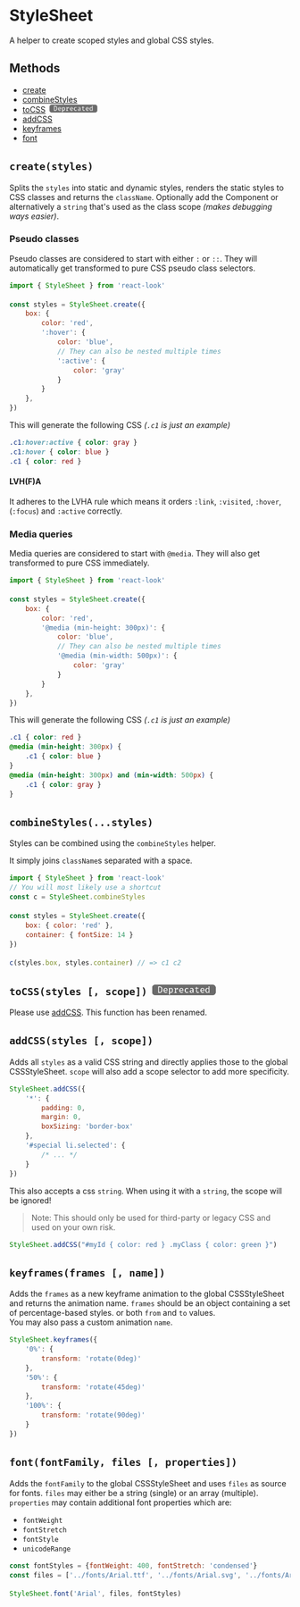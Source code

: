# StyleSheet
A helper to create scoped styles and global CSS styles.
## Methods
- [create](#createstyles)
- [combineStyles](#combinestylesstyles)
- [toCSS](#tocssstyles--scope) <img src="../../res/deprecated-badge.png" height=15>
- [addCSS](#addcssstyles--scope)
- [keyframes](#keyframesframes--name)
- [font](#fontfontfamily-files--properties)


## `create(styles)`
Splits the `styles` into static and dynamic styles, renders the static styles to CSS classes and returns the `className`. Optionally add the Component or alternatively a `string` that's used as the class scope *(makes debugging ways easier)*.

### Pseudo classes
Pseudo classes are considered to start with either `:` or `::`. They will automatically get transformed to pure CSS pseudo class selectors.
```javascript
import { StyleSheet } from 'react-look'

const styles = StyleSheet.create({
	box: {
		color: 'red',
		':hover': {
			color: 'blue',
			// They can also be nested multiple times
			':active': {
				color: 'gray'
			}
		}
	},
})
```
This will generate the following CSS *(`.c1` is just an example)*
```CSS
.c1:hover:active { color: gray }
.c1:hover { color: blue }
.c1 { color: red }
```
#### LVH(F)A
It adheres to the LVHA rule which means it orders `:link`, `:visited`, `:hover`, (`:focus`) and `:active` correctly.

### Media queries
Media queries are considered to start with `@media`. They will also get transformed to pure CSS immediately.

```javascript
import { StyleSheet } from 'react-look'

const styles = StyleSheet.create({
	box: {
		color: 'red',
		'@media (min-height: 300px)': {
			color: 'blue',
			// They can also be nested multiple times
			'@media (min-width: 500px)': {
				color: 'gray'
			}
		}
	},
})
```
This will generate the following CSS *(`.c1` is just an example)*
```CSS
.c1 { color: red }
@media (min-height: 300px) {
	.c1 { color: blue }
}
@media (min-height: 300px) and (min-width: 500px) {
	.c1 { color: gray }
}
```

## `combineStyles(...styles)`
Styles can be combined using the `combineStyles` helper.

It simply joins `className`s separated with a space.
```javascript
import { StyleSheet } from 'react-look'
// You will most likely use a shortcut
const c = StyleSheet.combineStyles

const styles = StyleSheet.create({
	box: { color: 'red' },
	container: { fontSize: 14 }
})

c(styles.box, styles.container) // => c1 c2
```
## `toCSS(styles [, scope])` <img src="../../res/deprecated-badge.png" height=20>
Please use [addCSS](#addcssstyles--scope). This function has been renamed.
## `addCSS(styles [, scope])`
Adds all `styles` as a valid CSS string and directly applies those to the global CSSStyleSheet. `scope` will also add a scope selector to add more specificity.

```javascript
StyleSheet.addCSS({
	'*': {
		padding: 0,
		margin: 0,
		boxSizing: 'border-box'
	},
	'#special li.selected': {
		/* ... */
	}
})
```

This also accepts a css `string`. When using it with a `string`, the scope will be ignored!
> Note: This should only be used for third-party or legacy CSS and used on your own risk.

```javascript
StyleSheet.addCSS("#myId { color: red } .myClass { color: green }")
```
## `keyframes(frames [, name])`
Adds the `frames` as a new keyframe animation to the global CSSStyleSheet and returns the animation name.
`frames` should be an object containing a set of percentage-based styles. or both `from` and `to` values.<br> You may also pass a custom animation `name`.

```javascript
StyleSheet.keyframes({
	'0%': {
		transform: 'rotate(0deg)'
	},
	'50%': {
		transform: 'rotate(45deg)'
	},
	'100%': {
		transform: 'rotate(90deg)'
	}
})
```

## `font(fontFamily, files [, properties])`
Adds the `fontFamily` to the global CSSStyleSheet and uses `files` as source for fonts. `files` may either be a string (single) or an array (multiple).<br>
`properties` may contain additional font properties which are:
* `fontWeight`
* `fontStretch`
* `fontStyle`
* `unicodeRange`

```javascript
const fontStyles = {fontWeight: 400, fontStretch: 'condensed'}
const files = ['../fonts/Arial.ttf', '../fonts/Arial.svg', '../fonts/Arial.woff']

StyleSheet.font('Arial', files, fontStyles)
```
